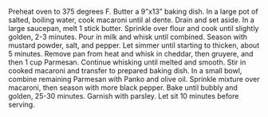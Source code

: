 Preheat oven to 375 degrees F. Butter a 9”x13” baking dish.
In a large pot of salted, boiling water, cook macaroni until al dente. Drain and set aside.
In a large saucepan, melt 1 stick butter. Sprinkle over flour and cook until slightly golden, 2-3 minutes. Pour in milk and whisk until combined. Season with mustard powder, salt, and pepper. Let simmer until starting to thicken, about 5 minutes.
Remove pan from heat and whisk in cheddar, then gruyere, and then 1 cup Parmesan. Continue whisking until melted and smooth. Stir in cooked macaroni and transfer to prepared baking dish.
In a small bowl, combine remaining Parmesan with Panko and olive oil. Sprinkle mixture over macaroni, then season with more black pepper.
Bake until bubbly and golden, 25-30 minutes.
Garnish with parsley. Let sit 10 minutes before serving.